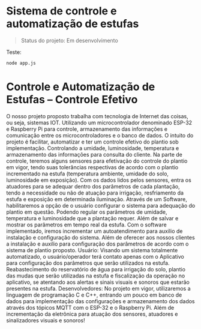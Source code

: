 <h1>Sistema de controle e automatização de estufas</h1>

> Status do projeto: Em desenvolvimento

Teste:
```
node app.js
```
<h1>Controle e Automatização de Estufas – Controle Efetivo</h1>


O nosso projeto proposto trabalha com tecnologia de Internet das coisas, ou seja, sistemas IOT. Utilizando um microcontrolador denominado ESP-32 e Raspberry Pi para controle, armazenamento das informações e comunicação entre os microcontroladores e o banco de dados. 
	O intuito do projeto é facilitar, automatizar e ter um controle efetivo do plantio sob implementação. Controlando a umidade, luminosidade, temperatura e armazenamento das informações para consulta do cliente. 
	Na parte de controle, teremos alguns sensores para efetivação do controle do plantio em vigor, tendo suas tolerâncias respectivas de acordo com o plantio incrementado na estufa (temperatura ambiente, umidade do solo, luminosidade em exposição). Com os dados lidos pelos sensores, entra os atuadores para se adequar dentro dos parâmetros de cada plantação, tendo a necessidade ou não de atuação para irrigação, resfriamento da estufa e exposição em determinada iluminação. 
	  Através de um Software, habilitaremos a opção de o usuário configurar o sistema para adequação do plantio em questão. Podendo regular os parâmetros de umidade, temperatura e luminosidade que a plantação requer. Além de salvar e mostrar os parâmetros em tempo real da estufa. 
	Com o software implementado, iremos incrementar um autoatendimento para auxilio de instalação e configuração do sistema. Além de oferecer aos nossos clientes a instalação e auxilio para configuração dos parâmetros de acordo com o sistema de plantio proposto. 
	Usuário:
	Visando um sistema totalmente automatizado, o usuário/operador terá contato apenas com o Aplicativo para configuração dos parâmetros que serão utilizados na estufa. Reabastecimento do reservatório de água para irrigação do solo, plantio das mudas que serão utilizadas na estufa e fiscalização da operação no aplicativo, se atentando aos alertas e sinais visuais e sonoros que estarão presentes na estufa. 
	Desenvolvedores: 
	No projeto em vigor, utilizaremos a linguagem de programação C e C++, entrando um pouco em banco de dados para implementação das configurações e armazenamento dos dados através dos tópicos MQTT com o ESP-32 e o Raspberry Pi.  Além de incrementação da eletrônica para atuação dos sensores, atuadores e sinalizadores visuais e sonoros!
	